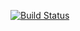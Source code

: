 [![Build Status](https://travis-ci.org/ShaneT1708/django_project.svg?branch=master)](https://travis-ci.org/ShaneT1708/django_project)